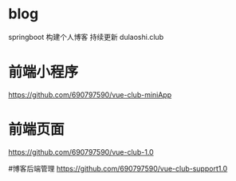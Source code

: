 # blog
springboot 构建个人博客  持续更新
dulaoshi.club


# 前端小程序
https://github.com/690797590/vue-club-miniApp

# 前端页面
https://github.com/690797590/vue-club-1.0

#博客后端管理
https://github.com/690797590/vue-club-support1.0